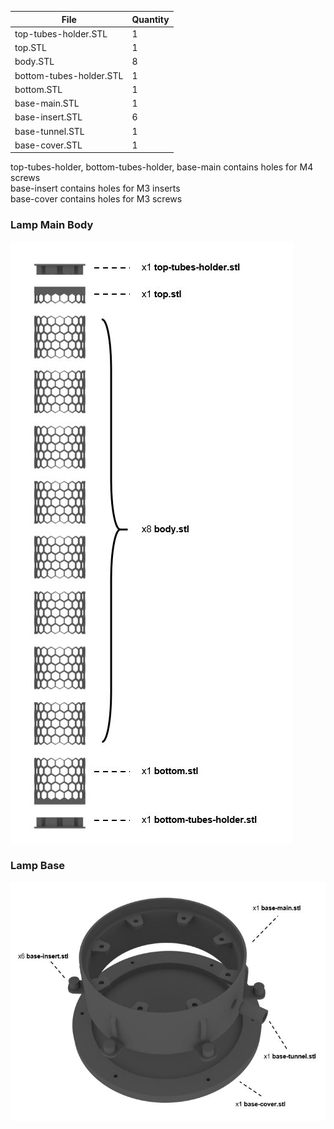 | File | Quantity |
| ------ | ------ |
| top-tubes-holder.STL | 1  |
| top.STL | 1  |
| body.STL | 8  |
| bottom-tubes-holder.STL | 1  |
| bottom.STL | 1  |
| base-main.STL | 1  |
| base-insert.STL | 6  |
| base-tunnel.STL | 1  |
| base-cover.STL | 1  |

top-tubes-holder, bottom-tubes-holder, base-main contains holes for M4 screws   
base-insert contains holes for M3 inserts  
base-cover contains holes for M3 screws  

### Lamp Main Body
![Assembly Main](/3d_files/pictures/assembly-main.JPG)

### Lamp Base
![Assembly Base](/3d_files/pictures/assembly-base.JPG)
